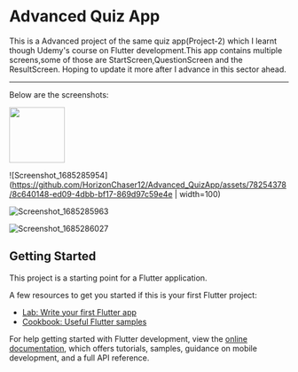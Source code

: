 # Advanced Quiz App

This is a Advanced project of the same quiz app(Project-2) which I learnt though Udemy's course on Flutter development.This app contains multiple screens,some of those are StartScreen,QuestionScreen and the ResultScreen.
Hoping to update it more after I advance in this sector ahead.

<hr>

Below are the screenshots:

<img src="https://github.com/HorizonChaser12/Advanced_QuizApp/assets/78254378/8c640148-ed09-4dbb-bf17-869d97c59e4e" width="100" height="100">

![Screenshot_1685285954](https://github.com/HorizonChaser12/Advanced_QuizApp/assets/78254378/8c640148-ed09-4dbb-bf17-869d97c59e4e | width=100)

![Screenshot_1685285963](https://github.com/HorizonChaser12/Advanced_QuizApp/assets/78254378/552da053-34ea-4c91-a1e4-9af81e51607e)

![Screenshot_1685286027](https://github.com/HorizonChaser12/Advanced_QuizApp/assets/78254378/bf7c7930-6b08-4cdf-92a0-c8d9e62657bd)

</hr>

## Getting Started

This project is a starting point for a Flutter application.

A few resources to get you started if this is your first Flutter project:

- [Lab: Write your first Flutter app](https://docs.flutter.dev/get-started/codelab)
- [Cookbook: Useful Flutter samples](https://docs.flutter.dev/cookbook)

For help getting started with Flutter development, view the
[online documentation](https://docs.flutter.dev/), which offers tutorials,
samples, guidance on mobile development, and a full API reference.

